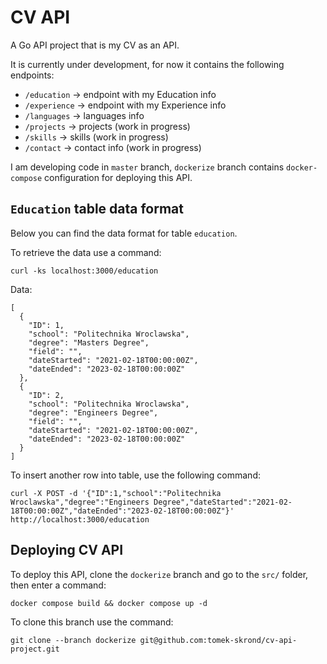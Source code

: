 # CV API

A Go API project that is my CV as an API.

It is currently under development, for now it contains the following endpoints:
- `/education` -> endpoint with my Education info
- `/experience` -> endpoint with my Experience info
- `/languages` -> languages info
- `/projects` -> projects (work in progress)
- `/skills` -> skills (work in progress)
- `/contact` -> contact info (work in progress)

I am developing code in `master` branch, `dockerize` branch contains `docker-compose` configuration for deploying this API.


## `Education` table data format
Below you can find the data format for table `education`.

To retrieve the data use a command:
```
curl -ks localhost:3000/education
```

Data:
```
[
  {
    "ID": 1,
    "school": "Politechnika Wroclawska",
    "degree": "Masters Degree",
    "field": "",
    "dateStarted": "2021-02-18T00:00:00Z",
    "dateEnded": "2023-02-18T00:00:00Z"
  },
  {
    "ID": 2,
    "school": "Politechnika Wroclawska",
    "degree": "Engineers Degree",
    "field": "",
    "dateStarted": "2021-02-18T00:00:00Z",
    "dateEnded": "2023-02-18T00:00:00Z"
  }
]
```
To insert another row into table, use the following command:
```
curl -X POST -d '{"ID":1,"school":"Politechnika Wroclawska","degree":"Engineers Degree","dateStarted":"2021-02-18T00:00:00Z","dateEnded":"2023-02-18T00:00:00Z"}' http://localhost:3000/education
```

## Deploying CV API
To deploy this API, clone the `dockerize` branch and go to the `src/` folder, then enter a command:
```
docker compose build && docker compose up -d
```

To clone this branch use the command:
```
git clone --branch dockerize git@github.com:tomek-skrond/cv-api-project.git
```
